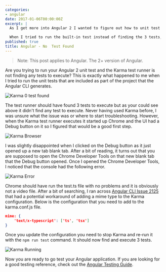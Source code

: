 ```yaml
---
categories:
- angular
date: 2017-01-06T00:00:00Z
excerpt: |
  As I get more into Angular 2 I wanted to figure out how to unit test my Angular components.  Angular 2 has unit testing built-in to the project that the Angular CLI generates.  It uses  [Karma](https://karma-runner.github.io/1.0/index.html) for the test runner and [Jasmine](https://jasmine.github.io/) for the testing.  The Angular docs also have a really good [Testing Guide](https://angular.io/docs/ts/latest/guide/testing.html).

  When I tried to run the built-in test instead of finding the 3 tests, it found **0** tests.  Never having used Karma before, I was unsure what the issue was or where to start troubleshooting.  Luckily it turned out to be a really simple fix once I figured it out and it had to do with Chrome v55 not running the test.ts file.
published: true
title: Angular - No  Test Found
---
```


> Note: This post applies to Angular.  The 2+ version of Angular.

Are you trying to run your Angular 2 unit test and the Karma test runner is not finding any tests to execute?  This is exactly what happened to me when I tried to run the unit tests that are included as part of the project that the Angular CLI generates.  

![Karma 0 test found](/images/ng2-karma-not-finding-test/no-test-found.png)


The test runner should have found 3 tests to execute but as your could see above it didn't find any test to execute.  Never having used Karma before, I was unsure what the issue was or where to start troubleshooting.  However, when the Karma test runner executes it started up Chrome and the UI had a Debug button on it so I figured that would be a good first step.

![Karma Browser](/images/ng2-karma-not-finding-test/karma-browser.png)

I was slightly disappointed when I clicked on the Debug button as it just opened up a new tab blank tab.  After a bit of reading, it turns out that you are supposed to open the Chrome Developer Tools on that new blank tab that the Debug button opened.  Once I opened the Chrome Developer Tools, I noticed that the console had the following error.

![Karma Error](/images/ng2-karma-not-finding-test/karma-debug.png)

Chrome should have run the test.ts file with no problems and it is obviously not a video file.  After a bit of searching, I ran across [Angular CLI Issue 2125](https://github.com/angular/angular-cli/issues/2125) that had a potential workaround of adding a mime type to the Karma configuration.  Below is the configuration that you need to add to the karma.conf.js file.

```json
mime: {
    'text/x-typescript': ['ts', 'tsx']
}

```

Once you update the configuration you need to stop Karma and re-run it with the `npm run test` command.  It should now find and execute 3 tests.

![Karma Running](/images/ng2-karma-not-finding-test/test-found.png)

Now you are ready to go test your Angular application.  If you are looking for a good testing reference, check out the [Angular Testing Guide](https://angular.io/docs/ts/latest/guide/testing.html).
